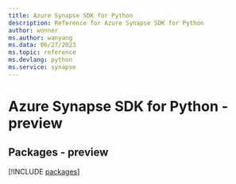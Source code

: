 ```yaml
---
title: Azure Synapse SDK for Python
description: Reference for Azure Synapse SDK for Python
author: wonner
ms.author: wanyang
ms.data: 06/27/2023
ms.topic: reference
ms.devlang: python
ms.service: synapse
---
```

# Azure Synapse SDK for Python - preview
## Packages - preview
[!INCLUDE [packages](synapse-index.md)]